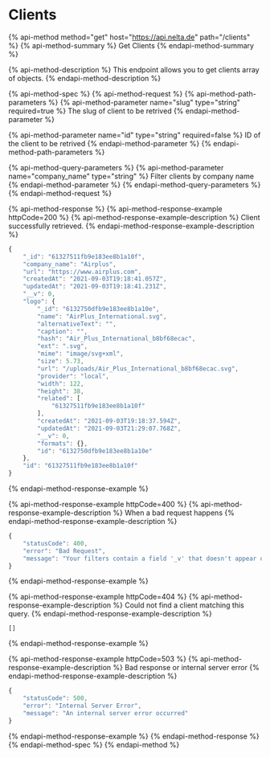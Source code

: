 # Clients

{% api-method method="get" host="https://api.nelta.de" path="/clients" %}
{% api-method-summary %}
Get Clients
{% endapi-method-summary %}

{% api-method-description %}
This endpoint allows you to get clients array of objects.
{% endapi-method-description %}

{% api-method-spec %}
{% api-method-request %}
{% api-method-path-parameters %}
{% api-method-parameter name="slug" type="string" required=true %}
The slug of client to be retrived
{% endapi-method-parameter %}

{% api-method-parameter name="id" type="string" required=false %}
ID of the client to be retrived
{% endapi-method-parameter %}
{% endapi-method-path-parameters %}

{% api-method-query-parameters %}
{% api-method-parameter name="company\_name" type="string" %}
Filter clients by company name
{% endapi-method-parameter %}
{% endapi-method-query-parameters %}
{% endapi-method-request %}

{% api-method-response %}
{% api-method-response-example httpCode=200 %}
{% api-method-response-example-description %}
Client successfully retrieved.
{% endapi-method-response-example-description %}

```javascript
{
    "_id": "61327511fb9e183ee8b1a10f",
    "company_name": "Airplus",
    "url": "https://www.airplus.com",
    "createdAt": "2021-09-03T19:18:41.057Z",
    "updatedAt": "2021-09-03T19:18:41.231Z",
    "__v": 0,
    "logo": {
        "_id": "6132750dfb9e183ee8b1a10e",
        "name": "AirPlus_International.svg",
        "alternativeText": "",
        "caption": "",
        "hash": "Air_Plus_International_b8bf68ecac",
        "ext": ".svg",
        "mime": "image/svg+xml",
        "size": 5.73,
        "url": "/uploads/Air_Plus_International_b8bf68ecac.svg",
        "provider": "local",
        "width": 122,
        "height": 38,
        "related": [
            "61327511fb9e183ee8b1a10f"
        ],
        "createdAt": "2021-09-03T19:18:37.594Z",
        "updatedAt": "2021-09-03T21:29:07.768Z",
        "__v": 0,
        "formats": {},
        "id": "6132750dfb9e183ee8b1a10e"
    },
    "id": "61327511fb9e183ee8b1a10f"
}
```
{% endapi-method-response-example %}

{% api-method-response-example httpCode=400 %}
{% api-method-response-example-description %}
When a bad request happens
{% endapi-method-response-example-description %}

```javascript
{
    "statusCode": 400,
    "error": "Bad Request",
    "message": "Your filters contain a field '_v' that doesn't appear on your model definition nor its relations"
}
```
{% endapi-method-response-example %}

{% api-method-response-example httpCode=404 %}
{% api-method-response-example-description %}
Could not find a client matching this query.
{% endapi-method-response-example-description %}

```
[]
```
{% endapi-method-response-example %}

{% api-method-response-example httpCode=503 %}
{% api-method-response-example-description %}
Bad response or internal server error
{% endapi-method-response-example-description %}

```javascript
{
    "statusCode": 500,
    "error": "Internal Server Error",
    "message": "An internal server error occurred"
}
```
{% endapi-method-response-example %}
{% endapi-method-response %}
{% endapi-method-spec %}
{% endapi-method %}



